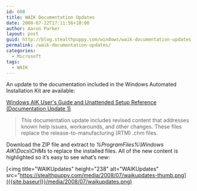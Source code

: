 ```yaml
---
id: 608
title: WAIK Documentation Updates
date: 2008-07-22T17:11:56+10:00
author: Aaron Parker
layout: post
guid: http://blog.stealthpuppy.com/windows/waik-documentation-updates
permalink: /waik-documentation-updates/
categories:
  - Microsoft
tags:
  - WAIK
---
```

An update to the documentation included in the Windows Automated Installation Kit are available:

[Windows AIK User's Guide and Unattended Setup Reference (Documentation Update 1)](http://www.microsoft.com/downloads/details.aspx?FamilyID=993c567d-f12c-4676-917f-05d9de73ada4&DisplayLang=en)

> This documentation update includes revised content that addresses known help issues, workarounds, and other changes. These files replace the release-to-manufacturing (RTM) .chm files.

Download the ZIP file and extract to _%ProgramFiles%\Windows AIK\Docs\CHMs_ to replace the installed files. All of the new content is highlighted so it’s easy to see what’s new:

[<img title="WAIKUpdates" height="238" alt="WAIKUpdates" src="https://stealthpuppy.com/media/2008/07/waikupdates-thumb.png]({{site.baseurl}}/media/2008/07/waikupdates.png)
